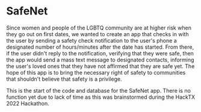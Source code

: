 # SafeNet
Since women and people of the LGBTQ community are at higher risk when they go out on first dates, we wanted to create an app that checks in with the user by sending a safety check notification to the user's phone a designated number of hours/minutes after the date has started. From there, if the user didn't reply to the notification, verifying that they were safe, then the app would send a mass text message to designated contacts, informing the user's loved ones that they have not affirmed that they are safe yet. The hope of this app is to bring the necessary right of safety to communities that shouldn't believe that safety is a privilege.


This is the start of the code and database for the SafeNet app. There is no function yet due to lack of time as this was brainstormed during the HackTX 2022 Hackathon. 
